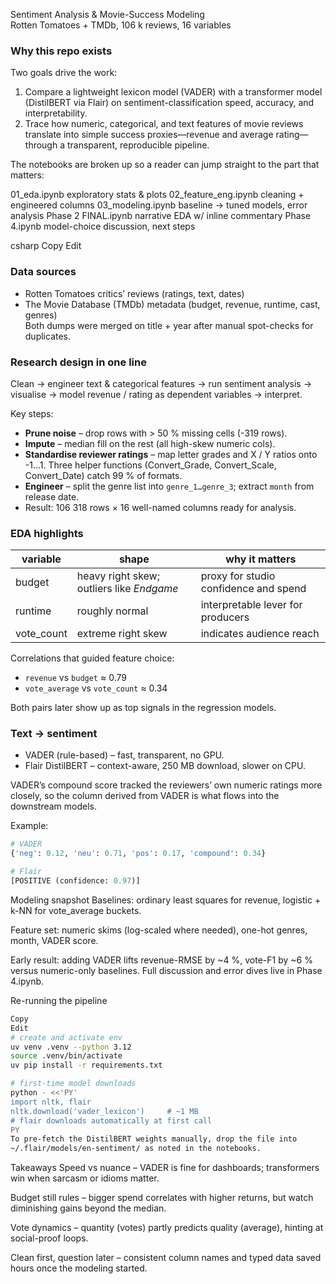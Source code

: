 Sentiment Analysis & Movie-Success Modeling  
Rotten Tomatoes + TMDb, 106 k reviews, 16 variables

### Why this repo exists
Two goals drive the work:

1. Compare a lightweight lexicon model (VADER) with a transformer model (DistilBERT via Flair) on sentiment-classification speed, accuracy, and interpretability.  
2. Trace how numeric, categorical, and text features of movie reviews translate into simple success proxies—revenue and average rating—through a transparent, reproducible pipeline.

The notebooks are broken up so a reader can jump straight to the part that matters:

01_eda.ipynb exploratory stats & plots
02_feature_eng.ipynb cleaning + engineered columns
03_modeling.ipynb baseline → tuned models, error analysis
Phase 2 FINAL.ipynb narrative EDA w/ inline commentary
Phase 4.ipynb model-choice discussion, next steps

csharp
Copy
Edit

### Data sources
* Rotten Tomatoes critics’ reviews (ratings, text, dates)  
* The Movie Database (TMDb) metadata (budget, revenue, runtime, cast, genres)  
Both dumps were merged on title + year after manual spot-checks for duplicates.

### Research design in one line
Clean → engineer text & categorical features → run sentiment analysis → visualise → model revenue / rating as dependent variables → interpret.

Key steps:

* **Prune noise** – drop rows with > 50 % missing cells (-319 rows).  
* **Impute** – median fill on the rest (all high-skew numeric cols).  
* **Standardise reviewer ratings** – map letter grades and X / Y ratios onto -1…1. Three helper functions (Convert_Grade, Convert_Scale, Convert_Date) catch 99 % of formats.  
* **Engineer** – split the genre list into `genre_1…genre_3`; extract `month` from release date.  
* Result: 106 318 rows × 16 well-named columns ready for analysis.

### EDA highlights

| variable   | shape                     | why it matters                        |
|------------|--------------------------|---------------------------------------|
| budget     | heavy right skew; outliers like *Endgame* | proxy for studio confidence and spend |
| runtime    | roughly normal           | interpretable lever for producers     |
| vote_count | extreme right skew       | indicates audience reach              |

Correlations that guided feature choice:

* `revenue` vs `budget` ≈ 0.79  
* `vote_average` vs `vote_count` ≈ 0.34  

Both pairs later show up as top signals in the regression models.

### Text → sentiment
* VADER (rule-based) – fast, transparent, no GPU.  
* Flair DistilBERT – context-aware, 250 MB download, slower on CPU.

VADER’s compound score tracked the reviewers’ own numeric ratings more closely, so the column derived from VADER is what flows into the downstream models.

Example:

```python
# VADER
{'neg': 0.12, 'neu': 0.71, 'pos': 0.17, 'compound': 0.34}

# Flair
[POSITIVE (confidence: 0.97)]
```
Modeling snapshot
Baselines: ordinary least squares for revenue, logistic + k-NN for vote_average buckets.

Feature set: numeric skims (log-scaled where needed), one-hot genres, month, VADER score.

Early result: adding VADER lifts revenue-RMSE by ~4 %, vote-F1 by ~6 % versus numeric-only baselines. Full discussion and error dives live in Phase 4.ipynb.

Re-running the pipeline
```bash
Copy
Edit
# create and activate env
uv venv .venv --python 3.12
source .venv/bin/activate
uv pip install -r requirements.txt

# first-time model downloads
python - <<'PY'
import nltk, flair
nltk.download('vader_lexicon')     # ~1 MB
# flair downloads automatically at first call
PY
To pre-fetch the DistilBERT weights manually, drop the file into
~/.flair/models/en-sentiment/ as noted in the notebooks.
```
Takeaways
Speed vs nuance – VADER is fine for dashboards; transformers win when sarcasm or idioms matter.

Budget still rules – bigger spend correlates with higher returns, but watch diminishing gains beyond the median.

Vote dynamics – quantity (votes) partly predicts quality (average), hinting at social-proof loops.

Clean first, question later – consistent column names and typed data saved hours once the modeling started.